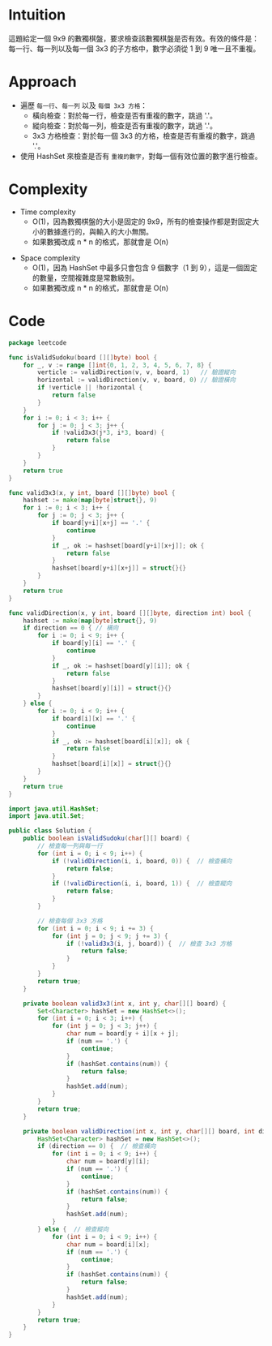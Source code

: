# Intuition

這題給定一個 9x9 的數獨棋盤，要求檢查該數獨棋盤是否有效。有效的條件是：每一行、每一列以及每一個 3x3 的子方格中，數字必須從 1 到 9 唯一且不重複。

<!-- Describe your first thoughts on how to solve this problem. -->

# Approach
- 遍歷 `每一行`、`每一列` 以及 `每個 3x3 方格`：
	- 橫向檢查：對於每一行，檢查是否有重複的數字，跳過 '.'。
	- 縱向檢查：對於每一列，檢查是否有重複的數字，跳過 '.'。
	- 3x3 方格檢查：對於每一個 3x3 的方格，檢查是否有重複的數字，跳過 '.'。
- 使用 HashSet 來檢查是否有 `重複的數字`，對每一個有效位置的數字進行檢查。

<!-- Describe your approach to solving the problem. -->

# Complexity
- Time complexity
    - O(1)，因為數獨棋盤的大小是固定的 9x9，所有的檢查操作都是對固定大小的數據進行的，與輸入的大小無關。
	- 如果數獨改成 n * n 的格式，那就會是 O(n)
<!-- Add your time complexity here, e.g. $$O(n)$$ -->

- Space complexity 
    - O(1)，因為 HashSet 中最多只會包含 9 個數字（1 到 9），這是一個固定的數量，空間複雜度是常數級別。
	- 如果數獨改成 n * n 的格式，那就會是 O(n)
<!-- Add your space complexity here, e.g. $$O(n)$$ -->

# Code
```go
package leetcode

func isValidSudoku(board [][]byte) bool {
	for _, v := range []int{0, 1, 2, 3, 4, 5, 6, 7, 8} {
		verticle := validDirection(v, v, board, 1)   // 驗證縱向
		horizontal := validDirection(v, v, board, 0) // 驗證橫向
		if !verticle || !horizontal {
			return false
		}
	}
	for i := 0; i < 3; i++ {
		for j := 0; j < 3; j++ {
			if !valid3x3(j*3, i*3, board) {
				return false
			}
		}
	}
	return true
}

func valid3x3(x, y int, board [][]byte) bool {
	hashset := make(map[byte]struct{}, 9)
	for i := 0; i < 3; i++ {
		for j := 0; j < 3; j++ {
			if board[y+i][x+j] == '.' {
				continue
			}
			if _, ok := hashset[board[y+i][x+j]]; ok {
				return false
			}
			hashset[board[y+i][x+j]] = struct{}{}
		}
	}
	return true
}

func validDirection(x, y int, board [][]byte, direction int) bool {
	hashset := make(map[byte]struct{}, 9)
	if direction == 0 { // 橫向
		for i := 0; i < 9; i++ {
			if board[y][i] == '.' {
				continue
			}
			if _, ok := hashset[board[y][i]]; ok {
				return false
			}
			hashset[board[y][i]] = struct{}{}
		}
	} else {
		for i := 0; i < 9; i++ {
			if board[i][x] == '.' {
				continue
			}
			if _, ok := hashset[board[i][x]]; ok {
				return false
			}
			hashset[board[i][x]] = struct{}{}
		}
	}
	return true
}
```
```java
import java.util.HashSet;
import java.util.Set;

public class Solution {
    public boolean isValidSudoku(char[][] board) {
        // 檢查每一列與每一行
        for (int i = 0; i < 9; i++) {
            if (!validDirection(i, i, board, 0)) {  // 檢查橫向
                return false;
            }
            if (!validDirection(i, i, board, 1)) {  // 檢查縱向
                return false;
            }
        }

        // 檢查每個 3x3 方格
        for (int i = 0; i < 9; i += 3) {
            for (int j = 0; j < 9; j += 3) {
                if (!valid3x3(i, j, board)) {  // 檢查 3x3 方格
                    return false;
                }
            }
        }
        return true;
    }

    private boolean valid3x3(int x, int y, char[][] board) {
        Set<Character> hashSet = new HashSet<>();
        for (int i = 0; i < 3; i++) {
            for (int j = 0; j < 3; j++) {
                char num = board[y + i][x + j];
                if (num == '.') {
                    continue;
                }
                if (hashSet.contains(num)) {
                    return false;
                }
                hashSet.add(num);
            }
        }
        return true;
    }

    private boolean validDirection(int x, int y, char[][] board, int direction) {
        HashSet<Character> hashSet = new HashSet<>();
        if (direction == 0) {  // 檢查橫向
            for (int i = 0; i < 9; i++) {
                char num = board[y][i];
                if (num == '.') {
                    continue;
                }
                if (hashSet.contains(num)) {
                    return false;
                }
                hashSet.add(num);
            }
        } else {  // 檢查縱向
            for (int i = 0; i < 9; i++) {
                char num = board[i][x];
                if (num == '.') {
                    continue;
                }
                if (hashSet.contains(num)) {
                    return false;
                }
                hashSet.add(num);
            }
        }
        return true;
    }
}
```